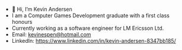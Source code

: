 - 👋 Hi, I’m Kevin Andersen
- I am a Computer Games Development graduate with a first class honours
- Currently working as a software engineer for LM Ericsson Ltd.
- Email: kevinespen@hotmail.com
- LinkedIn: https://www.linkedin.com/in/kevin-andersen-8347bb185/ 

